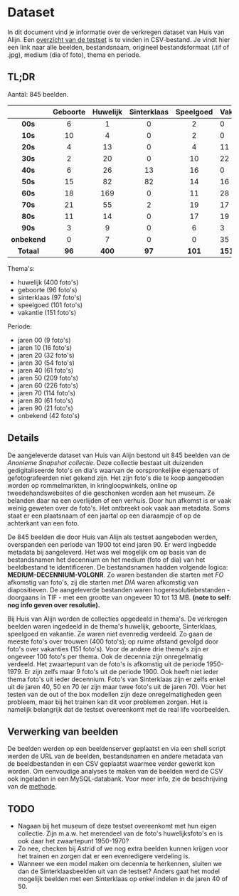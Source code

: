 # Dataset

In dit document vind je informatie over de verkregen dataset van Huis van Alijn.
Een [overzicht van de testset](../research/dataset/testset_pictures_HvA.csv) is te vinden in CSV-bestand. Je vindt hier een link naar alle beelden, bestandsnaam, origineel bestandsformaat (.tif of .jpg), medium (dia of foto), thema en periode.

## TL;DR

Aantal: 845 beelden.

|    &nbsp;    | Geboorte | Huwelijk | Sinterklaas | Speelgoed | Vakantie | Totaal  |
| :----------: | :------: | :------: | :---------: | :-------: | :------- | :------ |
|   __00s__    |    6     |    1     |      0      |     2     | 0        | __9__   |
|   __10s__    |    10    |    4     |      0      |     2     | 0        | __16__  |
|   __20s__    |    4     |    13    |      0      |     4     | 11       | __32__  |
|   __30s__    |    2     |    20    |      0      |    10     | 22       | __54__  |
|   __40s__    |    6     |    26    |     13      |    16     | 0        | __61__  |
|   __50s__    |    15    |    82    |     82      |    14     | 16       | __209__ |
|   __60s__    |    18    |   169    |      0      |    11     | 28       | __226__ |
|   __70s__    |    21    |    55    |      2      |    19     | 17       | __114__ |
|   __80s__    |    11    |    14    |      0      |    17     | 19       | __61__  |
|   __90s__    |    3     |    9     |      0      |     6     | 3        | __21__  |
| __onbekend__ |    0     |    7     |      0      |     0     | 35       | __42__  |
|  __Totaal__  |  __96__  | __400__  |   __97__    |  __101__  | __151__  | __845__ |

Thema's:

* huwelijk (400 foto's)
* geboorte (96 foto's)
* sinterklaas (97 foto's)
* speelgoed (101 foto's)
* vakantie (151 foto's)

Periode:

* jaren 00 (9 foto's)
* jaren 10 (16 foto's)
* jaren 20 (32 foto's)
* jaren 30 (54 foto's)
* jaren 40 (61 foto's)
* jaren 50 (209 foto's)
* jaren 60 (226 foto's)
* jaren 70 (114 foto's)
* jaren 80 (61 foto's)
* jaren 90 (21 foto's)
* onbekend (42 foto's)

## Details

De aangeleverde dataset van Huis van Alijn bestond uit 845 beelden van de _Anonieme Snapshot collectie_. Deze collectie bestaat uit duizenden gedigitaliseerde foto's en dia's waarvan de oorspronkelijke eigenaars of gefotografeerden niet gekend zijn. Het zijn foto's die te koop aangeboden worden op rommelmarkten, in kringloopwinkels, online op tweedehandswebsites of die geschonken worden aan het museum. Ze belanden daar na een overlijden of een verhuis. Door hun afkomst is er vaak weinig geweten over de foto's. Het ontbreekt ook vaak aan metadata. Soms staat er een plaatsnaam of een jaartal op een diaraampje of op de achterkant van een foto.

De 845 beelden die door Huis van Alijn als testset aangeboden werden, overspanden een periode van 1900 tot eind jaren 90. Er werd ingbedde metadata bij aangeleverd. Het was wel mogelijk om op basis van de bestandsnamen het decennium en het medium (foto of dia) van het beeldbestand te identificeren. De bestandsnamen hadden volgende logica: __MEDIUM-DECENNIUM-VOLGNR__. Zo waren bestanden die starten met _FO_ afkomstig van foto's, zij die starten met _DIA_ waren afkomstig van diapositieven. De aangeleverde bestanden waren hogeresolutiebestanden - doorgaans in TIF - met een grootte van ongeveer 10 tot 13 MB. __(note to self: nog info geven over resolutie).__

Bij Huis van Alijn worden de collecties opgedeeld in thema's. De verkregen beelden waren ingedeeld in de thema's huwelijk, geboorte, Sinterklaas, speelgoed en vakantie. Ze waren niet evenredig verdeeld. Zo gaan de meeste foto's over trouwen (400 foto's); op ruime afstand gevolgd door foto's over vakanties (151 foto's). Voor de andere drie thema's zijn er ongeveer 100 foto's per thema. Ook de decennia zijn onregelmatig verdeeld. Het zwaartepunt van de foto's is afkomstig uit de periode 1950-1979. Er zijn zelfs maar 9 foto's uit de periode 1900. Ook heeft niet ieder thema foto's uit ieder decennium. Foto's van Sinterklaas zijn er zelfs enkel uit de jaren 40, 50 en 70 (er zijn maar twee foto's uit de jaren 70). Voor het testen van de out of the box modellen zijn deze onregelmatigheden geen probleem, maar bij het trainen kan dit voor problemen zorgen. Het is namelijk belangrijk dat de testset overeenkomt met de real life voorbeelden.

## Verwerking van beelden

De beelden werden op een beeldenserver geplaatst en via een shell script werden de URL van de beelden, bestandsnamen en andere metadata van de beeldbestanden in een CSV geplaatst waarmee verder gewerkt kon worden. Om eenvoudige analyses te maken van de beelden werd de CSV ook ingeladen in een MySQL-databank. Voor meer info, zie de beschrijving van de [methode](method.md).

## TODO

* Nagaan bij het museum of deze testset overeenkomt met hun eigen collectie. Zijn m.a.w. het merendeel van de foto's huwelijksfoto's en is ook daar het zwaartepunt 1950-1970?
* Zo nee, checken bij Astrid of we nog extra beelden kunnen krijgen voor het trainen en zorgen dat er een evenredigere verdeling is.
* Wanneer we een model maken om decennia te herkennen, sluiten we dan de Sinterklaasbeelden uit van de testset? Anders gaat het model mogelijk beelden met een Sinterklaas op enkel indelen in de jaren 40 of 50.